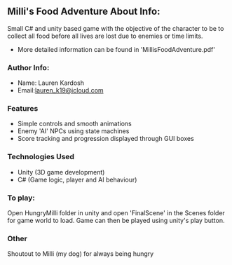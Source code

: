 ## Milli's Food Adventure About Info:
Small C# and unity based game with the objective of the character to be to collect all food before all lives are lost due to enemies or time limits. 
- More detailed information can be found in 'MillisFoodAdventure.pdf'

### Author Info:
- Name: Lauren Kardosh
- Email:lauren_k19@icloud.com

### Features
- Simple controls and smooth animations
- Enemy 'AI' NPCs using state machines
- Score tracking and progression displayed through GUI boxes

### Technologies Used
- Unity (3D game development)
- C# (Game logic, player and AI behaviour)

### To play:
Open HungryMilli folder in unity and open 'FinalScene' in the Scenes folder for game world to load. Game can then be played using unity's play button.

### Other
Shoutout to Milli (my dog) for always being hungry